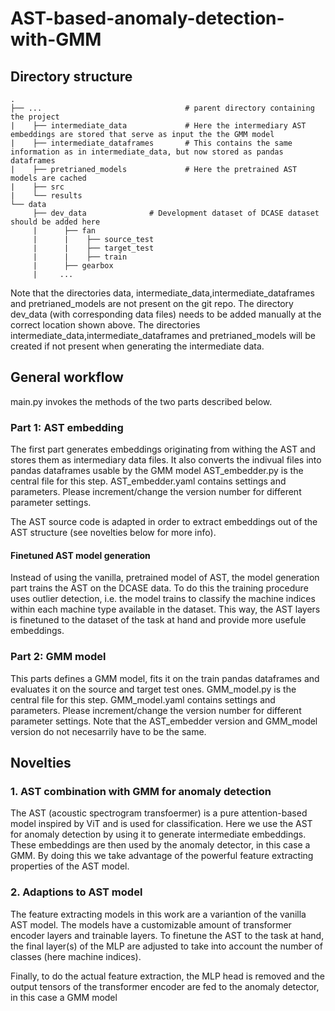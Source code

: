 # AST-based-anomaly-detection-with-GMM

## Directory structure

    .
    ├── ...                                # parent directory containing the project
    |    ├── intermediate_data             # Here the intermediary AST embeddings are stored that serve as input the the GMM model
    |    ├── intermediate_dataframes       # This contains the same information as in intermediate_data, but now stored as pandas dataframes
    |    ├── pretrianed_models             # Here the pretrained AST models are cached
    |    ├── src                    
    |    └── results   
    └── data
         ├── dev_data              # Development dataset of DCASE dataset should be added here
         |      ├── fan
         |      |    ├── source_test
         |      |    ├── target_test
         |      |    ├── train
         |      ├── gearbox
         |     ...  
         
Note that the directories data, intermediate_data,intermediate_dataframes and pretrianed_models are not present on the git repo.
The directory dev_data (with corresponding data files) needs to be added manually at the correct location shown above.
The directories intermediate_data,intermediate_dataframes and pretrianed_models will be created if not present when generating the intermediate data.
     
## General workflow

main.py invokes the methods of the two parts described below.

### Part 1: AST embedding

The first part generates embeddings originating from withing the AST and stores them as intermediary data files.
It also converts the indivual files into pandas dataframes usable by the GMM model
AST_embedder.py is the central file for this step.
AST_embedder.yaml contains settings and parameters. Please increment/change the version number for different parameter settings.

The AST source code is adapted in order to extract embeddings out of the AST structure (see novelties below for more info).

#### Finetuned AST model generation
Instead of using the vanilla, pretrained model of AST, the model generation part trains the AST on the DCASE data.
To do this the training procedure uses outlier detection, i.e. the model trains to classify the machine indices within each machine type available in the dataset.
This way, the AST layers is finetuned to the dataset of the task at hand and provide more usefule embeddings.

### Part 2: GMM model
This parts defines a GMM model, fits it on the train pandas dataframes and evaluates it on the source and target test ones.
GMM_model.py is the central file for this step.
GMM_model.yaml contains settings and parameters. Please increment/change the version number for different parameter settings.
Note that the AST_embedder version and GMM_model version do not necesarrily have to be the same.


## Novelties

### 1. AST combination with GMM for anomaly detection

The AST (acoustic spectrogram transfoermer) is a pure attention-based model inspired by ViT and is used for classification. 
Here we use the AST for anomaly detection by using it to generate intermediate embeddings.
These embeddings are then used by the anomaly detector, in this case a GMM.
By doing this we take advantage of the powerful feature extracting properties of the AST model.

### 2. Adaptions to AST model

The feature extracting models in this work are a variantion of the vanilla AST model. 
The models have a customizable amount of transformer encoder layers and trainable layers.
To finetune the AST to the task at hand, the final layer(s) of the MLP are adjusted to take into account the number of classes (here machine indices).

Finally, to do the actual feature extraction, the MLP head is removed and the output tensors of the transformer encoder are fed to the anomaly detector, in this case a GMM model





